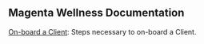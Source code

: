 ## Magenta Wellness Documentation

[On-board a Client](client/on-boarding.md): Steps necessary to on-board a Client.



